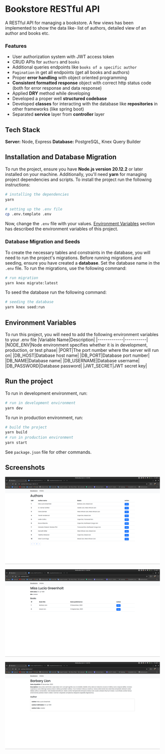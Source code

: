 # Bookstore RESTful API

A RESTful API for managing a bookstore. A few views has been implemented to show the data like- list of authors, detailed view of an author and books etc.

### Features

- User authorization system with JWT access token
- CRUD APIs for `authors` and `books`
- Additional queries endpoints like `books of a specific author`
- `Pagination` in get all endpoints (get all books and authors)
- Proper **error handling** with object oriented programming
- **Consistent formatted response** object with correct http status code (both for error response and data response)
- Applied **DRY** method while developing
- Developed a proper well **structured codebase**
- Developed **classes** for interacting with the database like **repositories** in other frameworks (like spring boot)
- Separated **service** layer from **controller** layer

## Tech Stack

**Server:** Node, Express
**Database:** PostgreSQL, Knex Query Builder

## Installation and Database Migration

To run the project, ensure you have **Node.js version 20.12.2** or later installed on your machine. Additionally, you'll need **yarn** for managing project dependencies and scripts.
To install the project run the following instructions:

```bash
# installing the dependencies
yarn
```

```bash
# setting up the .env file
cp .env.template .env
```

Now, change the `.env` file with your values. [Environment Variables](#-environment-variables) section has described the environment variables of this project.

### Database Migration and Seeds

To create the necessary tables and constraints in the database, you will need to run the project's migrations. Before running migrations and seeding, ensure you have created a **database**. Set the database name in the `.env` file.
To run the migrations, use the following command:

```bash
# run migration
yarn knex migrate:latest
```

To seed the database run the following command:

```bash
# seeding the database
yarn knex seed:run
```

## Environment Variables

To run this project, you will need to add the following environment variables to your .env file
|Variable Name|Description|
|-------------|-----------|
|NODE_ENV|Node environment specifies whether it is in development, production, or test phase|
|PORT|The port number where the server will run on|
|DB_HOST|Database host name|
|DB_PORT|Database port number|
|DB_NAME|Database name|
|DB_USERNAME|Database username|
|DB_PASSWORD|Database password|
|JWT_SECRET|JWT secret key|

## Run the project

To run in development environment, run:

```bash
# run in development environment
yarn dev
```

To run in production environment, run:

```bash
# build the project
yarn build
# run in production environment
yarn start
```

See `package.json` file for other commands.

## Screenshots

![Homepage](assets/s1.png "Authors list")

![Author details](assets/s2.png "Author details page")

![Book details](assets/s3.png "Book details page")

